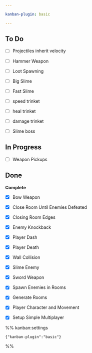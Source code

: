 ```yaml
---

kanban-plugin: basic

---
```


## To Do

- [ ] Projectiles inherit velocity
- [ ] Hammer Weapon
- [ ] Loot Spawning
- [ ] Big Slime
- [ ] Fast Slime
- [ ] speed trinket
- [ ] heal trinket
- [ ] damage trinket
- [ ] Slime boss


## In Progress

- [ ] Weapon Pickups


## Done

**Complete**
- [x] Bow Weapon
- [x] Close Room Until Enemies Defeated
- [x] Closing Room Edges
- [x] Enemy Knockback
- [x] Player Dash
- [x] Player Death
- [x] Wall Collision
- [x] Slime Enemy
- [x] Sword Weapon
- [x] Spawn Enemies in Rooms
- [x] Generate Rooms
- [x] Player Character and Movement
- [x] Setup Simple Multiplayer




%% kanban:settings
```
{"kanban-plugin":"basic"}
```
%%